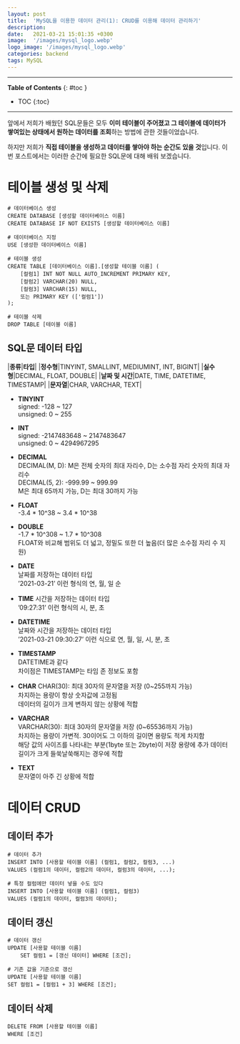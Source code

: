 ```yaml
---
layout: post
title:  'MySQL을 이용한 데이터 관리(1): CRUD를 이용해 데이터 관리하기'
description: 
date:   2021-03-21 15:01:35 +0300
image:  '/images/mysql_logo.webp'
logo_image: '/images/mysql_logo.webp'
categories: backend
tags: MySQL
---
```


---
**Table of Contents**
{: #toc }
*  TOC
{:toc}

---  

앞에서 저희가 배웠던 SQL문들은 모두 **이미 테이블이 주어졌고 그 테이블에 데이터가 쌓여있는 상태에서 원하는 데이터를 조회**하는 방법에 관한 것들이었습니다.  

하지만 저희가 **직접 테이블을 생성하고 데이터를 쌓아야 하는 순간도 있을 것**입니다. 이번 포스트에서는 이러한 순간에 필요한 SQL문에 대해 배워 보겠습니다.  

# 테이블 생성 및 삭제

```
# 데이터베이스 생성
CREATE DATABASE [생성할 데이터베이스 이름]
CREATE DATABASE IF NOT EXISTS [생성할 데이터베이스 이름]

# 데이터베이스 지정
USE [생성한 데이터베이스 이름]
```

```
# 테이블 생성
CREATE TABLE [데이터베이스 이름].[생성할 테이블 이름] (
    [컬럼1] INT NOT NULL AUTO_INCREMENT PRIMARY KEY,
    [컬럼2] VARCHAR(20) NULL,
    [컬럼3] VARCHAR(15) NULL,
    또는 PRIMARY KEY (['컬럼1'])
);

# 테이블 삭제
DROP TABLE [테이블 이름]
```

## SQL문 데이터 타입  

|**종류**|**타입**|
|**정수형**|TINYINT, SMALLINT, MEDIUMINT, INT, BIGINT|
|**실수형**|DECIMAL, FLOAT, DOUBLE|
|**날짜 및 시간**|DATE, TIME, DATETIME, TIMESTAMP|
|**문자열**|CHAR, VARCHAR, TEXT|

- **TINYINT**  
signed: -128 ~ 127  
unsigned: 0 ~ 255   

- **INT**  
signed: -2147483648 ~ 2147483647  
unsigned: 0 ~ 4294967295  

- **DECIMAL**  
DECIMAL(M, D): M은 전체 숫자의 최대 자리수, D는 소수점 자리 숫자의 최대 자리수  
DECIMAL(5, 2): -999.99 ~ 999.99  
M은 최대 65까지 가능, D는 최대 30까지 가능  

- **FLOAT**  
-3.4 * 10^38 ~ 3.4 * 10^38  

- **DOUBLE**  
-1.7 * 10^308 ~ 1.7 * 10^308  
FLOAT와 비교해 범위도 더 넓고, 정밀도 또한 더 높음(더 많은 소수점 자리 수 지원)  

- **DATE**  
날짜를 저장하는 데이터 타입  
’2021-03-21’ 이런 형식의 연, 월, 일 순  

- **TIME**
시간을 저장하는 데이터 타입  
’09:27:31’ 이런 형식의 시, 분, 초  

- **DATETIME**  
날짜와 시간을 저장하는 데이터 타입  
’2021-03-21 09:30:27’ 이런 식으로 연, 월, 일, 시, 분, 초  

- **TIMESTAMP**  
DATETIME과 같다  
차이점은 TIMESTAMP는 타임 존 정보도 포함  

- **CHAR**
CHAR(30): 최대 30자의 문자열을 저장 (0~255까지 가능)  
차지하는 용량이 항상 숫자값에 고정됨  
데이터의 길이가 크게 변하지 않는 상황에 적합

- **VARCHAR**  
VARCHAR(30): 최대 30자의 문자열을 저장 (0~65536까지 가능)  
차지하는 용량이 가변적. 30이어도 그 이하의 길이면 용량도 적게 차지함  
해당 값의 사이즈를 나타내는 부분(1byte 또는 2byte)이 저장 용량에 추가
데이터 길이가 크게 들쑥날쑥해지는 경우에 적합  

- **TEXT**  
문자열이 아주 긴 상황에 적합  

# 데이터 CRUD 

## 데이터 추가
```
# 데이터 추가
INSERT INTO [사용할 테이블 이름] (컬럼1, 컬럼2, 컬럼3, ...)
VALUES (컬럼1의 데이터, 컬럼2의 데이터, 컬럼3의 데이터, ...);

# 특정 컬럼에만 데이터 넣을 수도 있다
INSERT INTO [사용할 테이블 이름] (컬럼1, 컬럼3)
VALUES (컬럼1의 데이터, 컬럼3의 데이터);
```

## 데이터 갱신
```
# 데이터 갱신
UPDATE [사용할 테이블 이름]
    SET 컬럼1 = [갱신 데이터] WHERE [조건]; 

# 기존 값을 기준으로 갱신
UPDATE [사용할 테이블 이름]
SET 컬럼1 = [컬럼1 + 3] WHERE [조건]; 
```

## 데이터 삭제

```
DELETE FROM [사용할 테이블 이름]
WHERE [조건]
```


